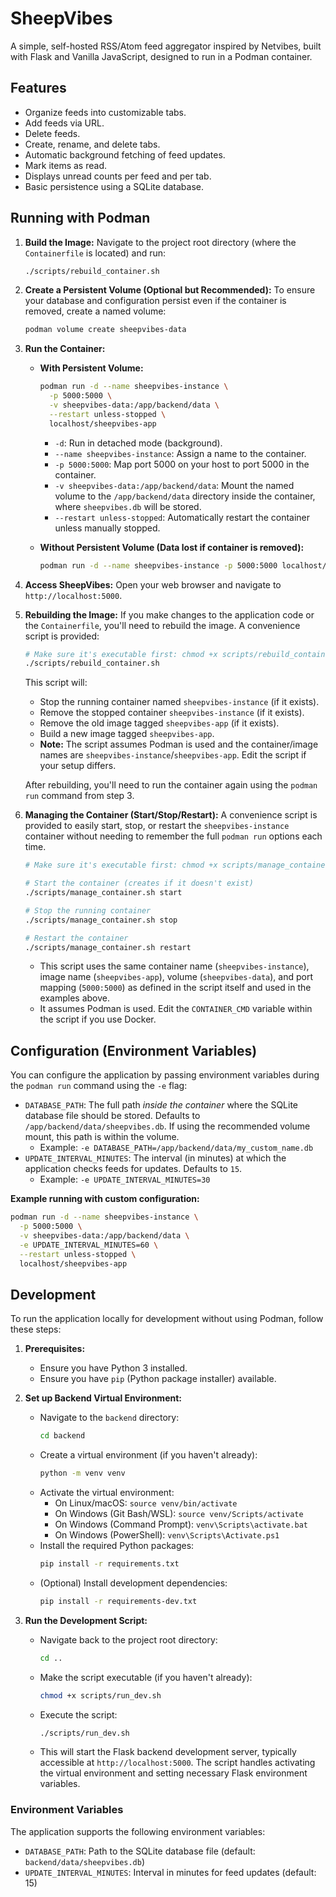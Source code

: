 # SheepVibes

A simple, self-hosted RSS/Atom feed aggregator inspired by Netvibes, built with Flask and Vanilla JavaScript, designed to run in a Podman container.

## Features

*   Organize feeds into customizable tabs.
*   Add feeds via URL.
*   Delete feeds.
*   Create, rename, and delete tabs.
*   Automatic background fetching of feed updates.
*   Mark items as read.
*   Displays unread counts per feed and per tab.
*   Basic persistence using a SQLite database.

## Running with Podman

1.  **Build the Image:**
    Navigate to the project root directory (where the `Containerfile` is located) and run:
    ```bash
    ./scripts/rebuild_container.sh
    ```

2.  **Create a Persistent Volume (Optional but Recommended):**
    To ensure your database and configuration persist even if the container is removed, create a named volume:
    ```bash
    podman volume create sheepvibes-data
    ```

3.  **Run the Container:**
    *   **With Persistent Volume:**
        ```bash
        podman run -d --name sheepvibes-instance \
          -p 5000:5000 \
          -v sheepvibes-data:/app/backend/data \
          --restart unless-stopped \
          localhost/sheepvibes-app
        ```
        *   `-d`: Run in detached mode (background).
        *   `--name sheepvibes-instance`: Assign a name to the container.
        *   `-p 5000:5000`: Map port 5000 on your host to port 5000 in the container.
        *   `-v sheepvibes-data:/app/backend/data`: Mount the named volume to the `/app/backend/data` directory inside the container, where `sheepvibes.db` will be stored.
        *   `--restart unless-stopped`: Automatically restart the container unless manually stopped.

    *   **Without Persistent Volume (Data lost if container is removed):**
        ```bash
        podman run -d --name sheepvibes-instance -p 5000:5000 localhost/sheepvibes-app
        ```

4.  **Access SheepVibes:**
    Open your web browser and navigate to `http://localhost:5000`.

5.  **Rebuilding the Image:**
    If you make changes to the application code or the `Containerfile`, you'll need to rebuild the image. A convenience script is provided:
    ```bash
    # Make sure it's executable first: chmod +x scripts/rebuild_container.sh
    ./scripts/rebuild_container.sh 
    ```
    This script will:
    *   Stop the running container named `sheepvibes-instance` (if it exists).
    *   Remove the stopped container `sheepvibes-instance` (if it exists).
    *   Remove the old image tagged `sheepvibes-app` (if it exists).
    *   Build a new image tagged `sheepvibes-app`.
    *   **Note:** The script assumes Podman is used and the container/image names are `sheepvibes-instance`/`sheepvibes-app`. Edit the script if your setup differs.

    After rebuilding, you'll need to run the container again using the `podman run` command from step 3.

6.  **Managing the Container (Start/Stop/Restart):**
    A convenience script is provided to easily start, stop, or restart the `sheepvibes-instance` container without needing to remember the full `podman run` options each time.
    ```bash
    # Make sure it's executable first: chmod +x scripts/manage_container.sh
    
    # Start the container (creates if it doesn't exist)
    ./scripts/manage_container.sh start
    
    # Stop the running container
    ./scripts/manage_container.sh stop
    
    # Restart the container
    ./scripts/manage_container.sh restart
    ```
    *   This script uses the same container name (`sheepvibes-instance`), image name (`sheepvibes-app`), volume (`sheepvibes-data`), and port mapping (`5000:5000`) as defined in the script itself and used in the examples above.
    *   It assumes Podman is used. Edit the `CONTAINER_CMD` variable within the script if you use Docker.

## Configuration (Environment Variables)

You can configure the application by passing environment variables during the `podman run` command using the `-e` flag:

*   `DATABASE_PATH`: The full path *inside the container* where the SQLite database file should be stored. Defaults to `/app/backend/data/sheepvibes.db`. If using the recommended volume mount, this path is within the volume.
    *   Example: `-e DATABASE_PATH=/app/backend/data/my_custom_name.db`
*   `UPDATE_INTERVAL_MINUTES`: The interval (in minutes) at which the application checks feeds for updates. Defaults to `15`.
    *   Example: `-e UPDATE_INTERVAL_MINUTES=30`

**Example running with custom configuration:**

```bash
podman run -d --name sheepvibes-instance \
  -p 5000:5000 \
  -v sheepvibes-data:/app/backend/data \
  -e UPDATE_INTERVAL_MINUTES=60 \
  --restart unless-stopped \
  localhost/sheepvibes-app
```

## Development

To run the application locally for development without using Podman, follow these steps:

1.  **Prerequisites:**
    *   Ensure you have Python 3 installed.
    *   Ensure you have `pip` (Python package installer) available.

2.  **Set up Backend Virtual Environment:**
    *   Navigate to the `backend` directory:
        ```bash
        cd backend
        ```
    *   Create a virtual environment (if you haven't already):
        ```bash
        python -m venv venv
        ```
    *   Activate the virtual environment:
        *   On Linux/macOS: `source venv/bin/activate`
        *   On Windows (Git Bash/WSL): `source venv/Scripts/activate`
        *   On Windows (Command Prompt): `venv\Scripts\activate.bat`
        *   On Windows (PowerShell): `venv\Scripts\Activate.ps1`
    *   Install the required Python packages:
        ```bash
        pip install -r requirements.txt
        ```
    *   (Optional) Install development dependencies:
        ```bash
        pip install -r requirements-dev.txt
        ```

3.  **Run the Development Script:**
    *   Navigate back to the project root directory:
        ```bash
        cd .. 
        ```
    *   Make the script executable (if you haven't already):
        ```bash
        chmod +x scripts/run_dev.sh
        ```
    *   Execute the script:
        ```bash
        ./scripts/run_dev.sh
        ```
    *   This will start the Flask backend development server, typically accessible at `http://localhost:5000`. The script handles activating the virtual environment and setting necessary Flask environment variables.


### Environment Variables

The application supports the following environment variables:

- `DATABASE_PATH`: Path to the SQLite database file (default: `backend/data/sheepvibes.db`)
- `UPDATE_INTERVAL_MINUTES`: Interval in minutes for feed updates (default: 15)
